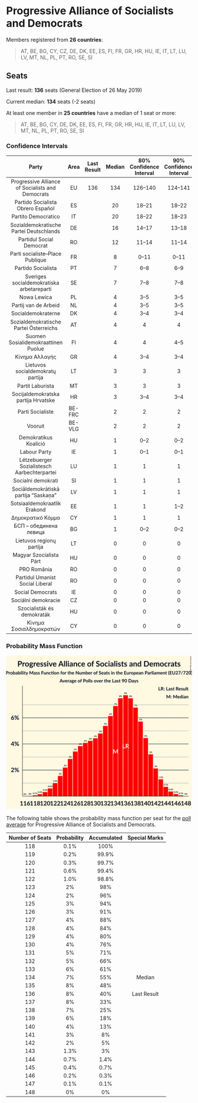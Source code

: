 # Progressive Alliance of Socialists and Democrats

Members registered from **26 countries**:

> AT, BE, BG, CY, CZ, DE, DK, EE, ES, FI, FR, GR, HR, HU, IE, IT, LT, LU, LV, MT, NL, PL, PT, RO, SE, SI

## Seats

Last result: **136** seats (General Election of 26 May 2019)

Current median: **134** seats (-2 seats)

At least one member in **25 countries** have a median of 1 seat or more:

> AT, BE, BG, CY, DE, DK, EE, ES, FI, FR, GR, HR, HU, IE, IT, LT, LU, LV, MT, NL, PL, PT, RO, SE, SI

### Confidence Intervals

| Party | Area | Last Result | Median | 80% Confidence Interval | 90% Confidence Interval | 95% Confidence Interval | 99% Confidence Interval |
|:-----:|:----:|:-----------:|:------:|:-----------------------:|:-----------------------:|:-----------------------:|:-----------------------:|
| Progressive Alliance of Socialists and Democrats | EU | 136 | 134 | 126–140 | 124–141 | 123–143 | 120–145 |
| Partido Socialista Obrero Español | ES | | 20 | 18–21 | 18–22 | 17–22 | 17–23 |
| Partito Democratico | IT | | 20 | 18–22 | 18–23 | 17–23 | 17–24 |
| Sozialdemokratische Partei Deutschlands | DE | | 16 | 14–17 | 13–18 | 12–18 | 12–18 |
| Partidul Social Democrat | RO | | 12 | 11–14 | 11–14 | 11–14 | 10–15 |
| Parti socialiste–Place Publique | FR | | 8 | 0–11 | 0–11 | 0–11 | 0–12 |
| Partido Socialista | PT | | 7 | 6–8 | 6–9 | 6–9 | 6–9 |
| Sveriges socialdemokratiska arbetareparti | SE | | 7 | 7–8 | 7–8 | 7–8 | 7–8 |
| Nowa Lewica | PL | | 4 | 3–5 | 3–5 | 3–5 | 2–5 |
| Partij van de Arbeid | NL | | 4 | 3–5 | 3–5 | 3–5 | 2–5 |
| Socialdemokraterne | DK | | 4 | 3–4 | 3–4 | 3–4 | 3–4 |
| Sozialdemokratische Partei Österreichs | AT | | 4 | 4 | 4 | 4 | 3–5 |
| Suomen Sosialidemokraattinen Puolue | FI | | 4 | 4 | 4–5 | 4–5 | 4–5 |
| Κίνημα Αλλαγής | GR | | 4 | 3–4 | 3–4 | 3–4 | 3–5 |
| Lietuvos socialdemokratų partija | LT | | 3 | 3 | 3 | 3 | 3 |
| Partit Laburista | MT | | 3 | 3 | 3 | 3 | 2–3 |
| Socijaldemokratska partija Hrvatske | HR | | 3 | 3–4 | 3–4 | 3–4 | 3–4 |
| Parti Socialiste | BE-FRC | | 2 | 2 | 2 | 2 | 2 |
| Vooruit | BE-VLG | | 2 | 2 | 2 | 2 | 1–3 |
| Demokratikus Koalíció | HU | | 1 | 0–2 | 0–2 | 0–2 | 0–2 |
| Labour Party | IE | | 1 | 0–1 | 0–1 | 0–1 | 0–1 |
| Lëtzebuerger Sozialistesch Aarbechterpartei | LU | | 1 | 1 | 1 | 1 | 1 |
| Socialni demokrati | SI | | 1 | 1 | 1 | 0–1 | 0–1 |
| Sociāldemokrātiskā partija “Saskaņa” | LV | | 1 | 1 | 1 | 1 | 1 |
| Sotsiaaldemokraatlik Erakond | EE | | 1 | 1 | 1–2 | 1–2 | 1–2 |
| Δημοκρατικό Κόμμα | CY | | 1 | 1 | 1 | 1 | 1 |
| БСП – обединена левица | BG | | 1 | 0–2 | 0–2 | 0–2 | 0–2 |
| Lietuvos regionų partija | LT | | 0 | 0 | 0 | 0 | 0 |
| Magyar Szocialista Párt | HU | | 0 | 0 | 0 | 0 | 0 |
| PRO România | RO | | 0 | 0 | 0 | 0 | 0 |
| Partidul Umanist Social Liberal | RO | | 0 | 0 | 0 | 0 | 0 |
| Social Democrats | IE | | 0 | 0 | 0 | 0–1 | 0–2 |
| Sociální demokracie | CZ | | 0 | 0 | 0 | 0 | 0–1 |
| Szocialisták és demokraták | HU | | 0 | 0 | 0 | 0 | 0 |
| Κίνημα Σοσιαλδημοκρατών | CY | | 0 | 0 | 0 | 0 | 0 |

### Probability Mass Function

![Graph with seats probability mass function not yet produced](average-2024-10-31-seats-pmf-progressiveallianceofsocialistsanddemocrats.png "Seats Probability Mass Function")

The following table shows the probability mass function per seat for the [poll average](average-2024-10-31.html) for Progressive Alliance of Socialists and Democrats.

| Number of Seats | Probability | Accumulated | Special Marks |
|:---------------:|:-----------:|:-----------:|:-------------:|
| 118 | 0.1% | 100% |  |
| 119 | 0.2% | 99.9% |  |
| 120 | 0.3% | 99.7% |  |
| 121 | 0.6% | 99.4% |  |
| 122 | 1.0% | 98.8% |  |
| 123 | 2% | 98% |  |
| 124 | 2% | 96% |  |
| 125 | 3% | 94% |  |
| 126 | 3% | 91% |  |
| 127 | 4% | 88% |  |
| 128 | 4% | 84% |  |
| 129 | 4% | 80% |  |
| 130 | 4% | 76% |  |
| 131 | 5% | 71% |  |
| 132 | 5% | 66% |  |
| 133 | 6% | 61% |  |
| 134 | 7% | 55% | Median |
| 135 | 8% | 48% |  |
| 136 | 8% | 40% | Last Result |
| 137 | 8% | 33% |  |
| 138 | 7% | 25% |  |
| 139 | 6% | 18% |  |
| 140 | 4% | 13% |  |
| 141 | 3% | 8% |  |
| 142 | 2% | 5% |  |
| 143 | 1.3% | 3% |  |
| 144 | 0.7% | 1.4% |  |
| 145 | 0.4% | 0.7% |  |
| 146 | 0.2% | 0.3% |  |
| 147 | 0.1% | 0.1% |  |
| 148 | 0% | 0% |  |


